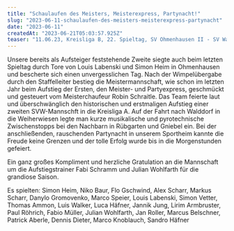 ```yaml
---
title: "Schaulaufen des Meisters, Meisterexpress, Partynacht!"
slug: "2023-06-11-schaulaufen-des-meisters-meisterexpress-partynacht"
date: "2023-06-11"
createdAt: "2023-06-21T05:03:57.925Z"
teaser: "11.06.23, Kreisliga B, 22. Spieltag, SV Ohmenhausen II - SV Walddorf II 0:2 (0:1)"
---
```

Unsere bereits als Aufsteiger feststehende Zweite siegte auch beim letzten Spieltag durch Tore von Louis Labenski und Simon Heim in Ohmenhausen und bescherte sich einen unvergesslichen Tag. Nach der Wimpelübergabe durch den Staffelleiter bestieg die Meistermannschaft, wie schon im letzten Jahr beim Aufstieg der Ersten, den Meister- und Partyexpress, geschmückt und gesteuert vom Meisterchaufeur Robin Schraitle. Das Team feierte laut und überschwänglich den historischen und erstmaligen Aufstieg einer zweiten SVW-Mannschft in die Kreisliga A. Auf der Fahrt nach Walddorf in die Weiherwiesen legte man kurze musikalische und pyrotechnische Zwischenstopps bei den Nachbarn in Rübgarten und Gniebel ein. Bei der anschließenden, rauschenden Partynacht in unserem Sportheim kannte die Freude keine Grenzen und der tolle Erfolg wurde bis in die Morgenstunden gefeiert.

Ein ganz großes Kompliment und herzliche Gratulation an die Mannschaft um die Aufstiegstrainer Fabi Schramm und Julian Wohlfarth für die grandiose Saison.

Es spielten: Simon Heim, Niko Baur, Flo Gschwind, Alex Scharr, Markus Scharr, Danylo Gromovenko, Marco Speier, Louis Labenski, Simon Vetter, Thomas Ammon, Luis Walker, Luca Häfner, Jannik Jung, Lirim Armbruster, Paul Röhrich, Fabio Müller, Julian Wohlfarth, Jan Roller, Marcus Belschner, Patrick Aberle, Dennis Dieter, Marco Knoblauch, Sandro Häfner
